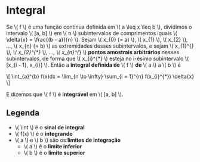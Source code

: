 # Integral

Se \\( f \\) é uma função contínua definida em \\( a \leq x \leq b \\), dividimos o intervalo \\( [a, b] \\) em \\( n \\) subintervalos de comprimentos iguais \\( \delta{x} = \frac{(b - a)}{n} \\). Sejam \\( x_{0} (= a) \\), \\( x_{1} \\), \\( x_{2} \\), ..., \\( x_{n} (= b) \\) as extremidades desses subintervalos, e sejam \\( x_{1}^{*} \\), \\( x_{2}^{\*} \\), ..., \\( x_{n}^{*} \\) **pontos amostrais arbitrários** nesses subintervalos, de forma que \\( x_{i}^{*} \\) esteja no i-ésimo subintervalo \\( [x_{i - 1}, x_{i}] \\). Então a **integral definida de** \\( f \\) **de** \\( a \\) a \\( b \\) é

\\[
\int_{a}^{b} f(x)dx = \lim_{n \to \infty} \sum_{i = 1}^{n} f(x_{i}^{*}) \delta{x}
\\]

E dizemos que \\( f \\) é **integrável** em \\( [a, b] \\).

## Legenda

- \\( \int \\) é o **sinal de integral**
- \\( f(x) \\) é o **integrando**
- \\( a \\) e \\( b \\) são os **limites de integração**
  - \\( a \\) é o **limite inferior**
  - \\( b \\) é o **limite superior**
